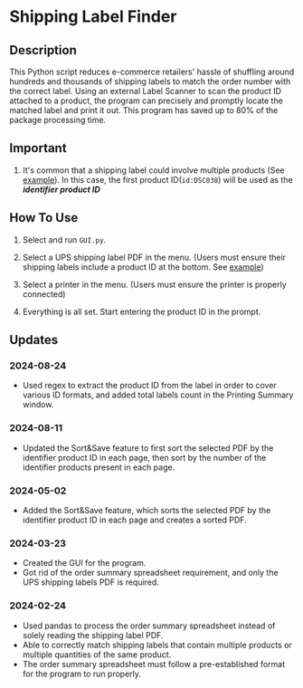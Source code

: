 # Shipping Label Finder
## Description
This Python script reduces e-commerce retailers' hassle of shuffling around hundreds and thousands of shipping labels to match the order number with the correct label. Using an external Label Scanner to scan the product ID attached to a product, the program can precisely and promptly locate the matched label and print it out. This program has saved up to 80% of the package processing time.

## Important
1. It's common that a shipping label could involve multiple products (See [example](/images/multiple_products.pdf)). In this case, the first product ID(`id:DSC038`) will be used as the ***identifier product ID***

## How To Use
1. Select and run ```GUI.py```.
   
2. Select a UPS shipping label PDF in the menu. (Users must ensure their shipping labels include a product ID at the bottom. See [example](/images/shipping_label_example.pdf))
   
3. Select a printer in the menu. (Users must ensure the printer is properly connected)
   
4. Everything is all set. Start entering the product ID in the prompt.

## Updates
### 2024-08-24
- Used regex to extract the product ID from the label in order to cover various ID formats, and added total labels count in the Printing Summary window.

### 2024-08-11
- Updated the Sort&Save feature to first sort the selected PDF by the identifier product ID in each page, then sort by the number of the identifier products present in each page.

### 2024-05-02
- Added the Sort&Save feature, which sorts the selected PDF by the identifier product ID in each page and creates a sorted PDF.

### 2024-03-23
- Created the GUI for the program.
- Got rid of the order summary spreadsheet requirement, and only the UPS shipping labels PDF is required.
  
### 2024-02-24
- Used pandas to process the order summary spreadsheet instead of solely reading the shipping label PDF.
- Able to correctly match shipping labels that contain multiple products or multiple quantities of the same product.
- The order summary spreadsheet must follow a pre-established format for the program to run properly.
